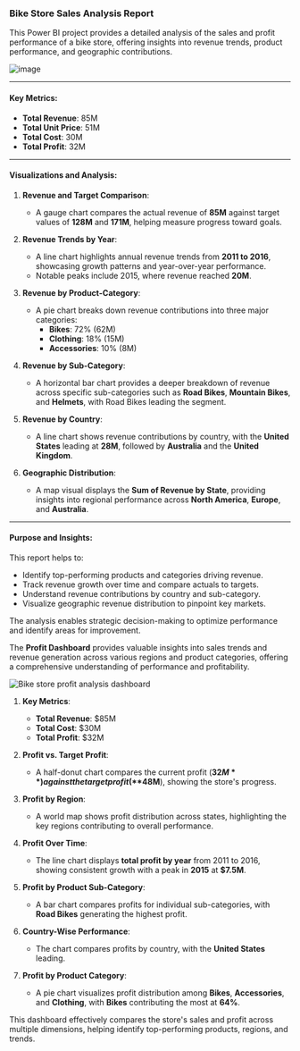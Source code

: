 ### **Bike Store Sales Analysis Report**

This Power BI project provides a detailed analysis of the sales and profit performance of a bike store, offering insights into revenue trends, product performance, and geographic contributions.

![image](https://github.com/user-attachments/assets/6d47ec21-ae82-4600-8734-ba71f3002b34)


---

#### **Key Metrics**:
- **Total Revenue**: 85M  
- **Total Unit Price**: 51M  
- **Total Cost**: 30M  
- **Total Profit**: 32M  

---

#### **Visualizations and Analysis**:

1. **Revenue and Target Comparison**:  
   - A gauge chart compares the actual revenue of **85M** against target values of **128M** and **171M**, helping measure progress toward goals.

2. **Revenue Trends by Year**:  
   - A line chart highlights annual revenue trends from **2011 to 2016**, showcasing growth patterns and year-over-year performance.  
   - Notable peaks include 2015, where revenue reached **20M**.

3. **Revenue by Product-Category**:  
   - A pie chart breaks down revenue contributions into three major categories:  
     - **Bikes**: 72% (62M)  
     - **Clothing**: 18% (15M)  
     - **Accessories**: 10% (8M)  

4. **Revenue by Sub-Category**:  
   - A horizontal bar chart provides a deeper breakdown of revenue across specific sub-categories such as **Road Bikes**, **Mountain Bikes**, and **Helmets**, with Road Bikes leading the segment.

5. **Revenue by Country**:  
   - A line chart shows revenue contributions by country, with the **United States** leading at **28M**, followed by **Australia** and the **United Kingdom**.  

6. **Geographic Distribution**:  
   - A map visual displays the **Sum of Revenue by State**, providing insights into regional performance across **North America**, **Europe**, and **Australia**.

---

#### **Purpose and Insights**:
This report helps to:  



- Identify top-performing products and categories driving revenue.  
- Track revenue growth over time and compare actuals to targets.  
- Understand revenue contributions by country and sub-category.  
- Visualize geographic revenue distribution to pinpoint key markets.

The analysis enables strategic decision-making to optimize performance and identify areas for improvement.

The **Profit Dashboard** provides valuable insights into sales trends and revenue generation across various regions and product categories, offering a comprehensive understanding of performance and profitability.

![Bike store profit analysis dashboard](https://github.com/user-attachments/assets/91746b2d-9dfc-44bd-b4fb-d3a91325636c)


1. **Key Metrics**:  
   - **Total Revenue**: $85M  
   - **Total Cost**: $30M  
   - **Total Profit**: $32M  

2. **Profit vs. Target Profit**:  
   - A half-donut chart compares the current profit (**$32M**) against the target profit (**$48M**), showing the store's progress.

3. **Profit by Region**:  
   - A world map shows profit distribution across states, highlighting the key regions contributing to overall performance.

4. **Profit Over Time**:  
   - The line chart displays **total profit by year** from 2011 to 2016, showing consistent growth with a peak in **2015** at **$7.5M**.

5. **Profit by Product Sub-Category**:  
   - A bar chart compares profits for individual sub-categories, with **Road Bikes** generating the highest profit.

6. **Country-Wise Performance**:  
   - The chart compares profits by country, with the **United States** leading.

7. **Profit by Product Category**:  
   - A pie chart visualizes profit distribution among **Bikes**, **Accessories**, and **Clothing**, with **Bikes** contributing the most at **64%**.

This dashboard effectively compares the store's sales and profit across multiple dimensions, helping identify top-performing products, regions, and trends.
